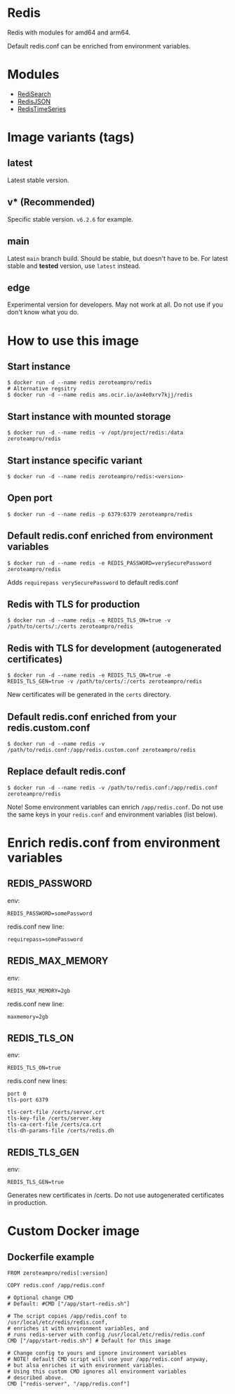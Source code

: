 # Redis
Redis with modules for amd64 and arm64.

Default redis.conf can be enriched from environment variables.


# Modules

- [RediSearch](https://github.com/RediSearch/RediSearch)
- [RedisJSON](https://github.com/RedisJSON/RedisJSON)
- [RedisTimeSeries](https://github.com/RedisTimeSeries/RedisTimeSeries)


# Image variants (tags)
## latest
Latest stable version.

## v* (Recommended)
Specific stable version. `v6.2.6` for example.

## main
Latest `main` branch build. Should be stable, but doesn't have to be.
For latest stable and **tested** version, use `latest` instead.

## edge
Experimental version for developers. May not work at all.
Do not use if you don't know what you do.


# How to use this image

## Start instance
```
$ docker run -d --name redis zeroteampro/redis
# Alternative regsitry
$ docker run -d --name redis ams.ocir.io/ax4e0xrv7kjj/redis
```

## Start instance with mounted storage
```
$ docker run -d --name redis -v /opt/project/redis:/data zeroteampro/redis
```

## Start instance specific variant
```
$ docker run -d --name redis zeroteampro/redis:<version>
```

## Open port
```
$ docker run -d --name redis -p 6379:6379 zeroteampro/redis
```

## Default redis.conf enriched from environment variables
```
$ docker run -d --name redis -e REDIS_PASSWORD=verySecurePassword zeroteampro/redis
```

Adds `requirepass verySecurePassword` to default redis.conf

## Redis with TLS for production
```
$ docker run -d --name redis -e REDIS_TLS_ON=true -v /path/to/certs/:/certs zeroteampro/redis
```

## Redis with TLS for development (autogenerated certificates)
```
$ docker run -d --name redis -e REDIS_TLS_ON=true -e REDIS_TLS_GEN=true -v /path/to/certs/:/certs zeroteampro/redis
```
New certificates will be generated in the `certs` directory.

## Default redis.conf enriched from your redis.custom.conf 
```
$ docker run -d --name redis -v /path/to/redis.conf:/app/redis.custom.conf zeroteampro/redis
```

## Replace default redis.conf
```
$ docker run -d --name redis -v /path/to/redis.conf:/app/redis.conf zeroteampro/redis
```

Note! Some environment variables can enrich `/app/redis.conf`. Do not use the same keys in your `redis.conf`
and environment variables (list below).


# Enrich redis.conf from environment variables

## REDIS_PASSWORD
env:
```
REDIS_PASSWORD=somePassword
```
redis.conf new line:
```
requirepass=somePassword
```

## REDIS_MAX_MEMORY
env:
```
REDIS_MAX_MEMORY=2gb
```
redis.conf new line:
```
maxmemory=2gb
```

## REDIS_TLS_ON
env:
```
REDIS_TLS_ON=true
```
redis.conf new lines:
```
port 0
tls-port 6379

tls-cert-file /certs/server.crt
tls-key-file /certs/server.key
tls-ca-cert-file /certs/ca.crt
tls-dh-params-file /certs/redis.dh
```

## REDIS_TLS_GEN
env:
```
REDIS_TLS_GEN=true
```
Generates new certificates in /certs. Do not use autogenerated certificates in production.


# Custom Docker image

## Dockerfile example
```
FROM zeroteampro/redis[:version]

COPY redis.conf /app/redis.conf

# Optional change CMD
# Default: #CMD ["/app/start-redis.sh"]

# The script copies /app/redis.conf to /usr/local/etc/redis/redis.conf,
# enriches it with environment variables, and
# runs redis-server with config /usr/local/etc/redis/redis.conf
CMD ["/app/start-redis.sh"] # Default for this image

# Change config to yours and ignore invironment variables 
# NOTE! default CMD script will use your /app/redis.conf anyway,
# but alsa enriches it with environment variables.
# Using this custom CMD ignores all environment variables
# described above.
CMD ["redis-server", "/app/redis.conf"]
```
